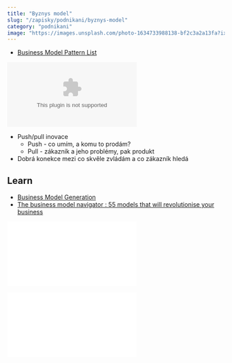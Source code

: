 ```yaml
---
title: "Byznys model"
slug: "/zapisky/podnikani/byznys-model"
category: "podnikani"
image: "https://images.unsplash.com/photo-1634733988138-bf2c3a2a13fa?ixlib=rb-1.2.1&ixid=MnwxMjA3fDB8MHxwaG90by1wYWdlfHx8fGVufDB8fHx8&auto=format&fit=crop&w=1170&q=80"
---
```


- [Business Model Pattern List](https://businessmodelnavigator.com/explore)

![Byznys model](../../@Assets/Podnikání/model/Byznys_model.docx)

- Push/pull inovace
	- Push - co umím, a komu to prodám?
	- Pull - zákazník a jeho problémy, pak produkt
- Dobrá konekce mezi co skvěle zvládám a co zákazník hledá

## Learn
- [Business Model Generation](https://www.strategyzer.com/books/business-model-generation)
- [The business model navigator : 55 models that will revolutionise your business](https://archive.org/details/businessmodelnav0000gass)

![JIC](../../@Assets/Podnikání/plan/Prezentace/JIC.pdf)

![JIC_WL](../../@Assets/Podnikání/plan/Prezentace/JIC_WL.pdf)